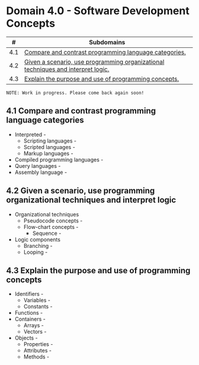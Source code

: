 # Domain 4.0 - Software Development Concepts

| # | Subdomains   | 
|---|---|
|4.1 | [Compare and contrast programming language categories.](https://github.com/erich-tech/ITF_Plus/edit/main/Domain_4-Software_Development_Concepts/4.1#readme) |
|4.2 | [Given a scenario, use programming organizational techniques and interpret logic.](https://github.com/erich-tech/ITF_Plus/edit/main/Domain_4-Software_Development_Concepts/4.2#readme) |
|4.3 | [Explain the purpose and use of programming concepts.](https://github.com/erich-tech/ITF_Plus/edit/main/Domain_4-Software_Development_Concepts/4.3#readme) |

```
NOTE: Work in progress. Please come back again soon! 
```
## 4.1 Compare and contrast programming language categories
* Interpreted - 
	* Scripting languages - 
	* Scripted languages - 
	* Markup languages - 
* Compiled programming languages - 
* Query languages - 
* Assembly language - 

## 4.2 Given a scenario, use programming organizational techniques and interpret logic
* Organizational techniques
	* Pseudocode concepts - 
	* Flow-chart concepts - 
		* Sequence - 
* Logic components
	* Branching - 
	* Looping - 

## 4.3 Explain the purpose and use of programming concepts
* Identifiers - 
	* Variables - 
	* Constants - 
* Functions - 
* Containers - 
	* Arrays - 
	* Vectors - 
* Objects - 
	* Properties - 
	* Attributes - 
	* Methods - 
